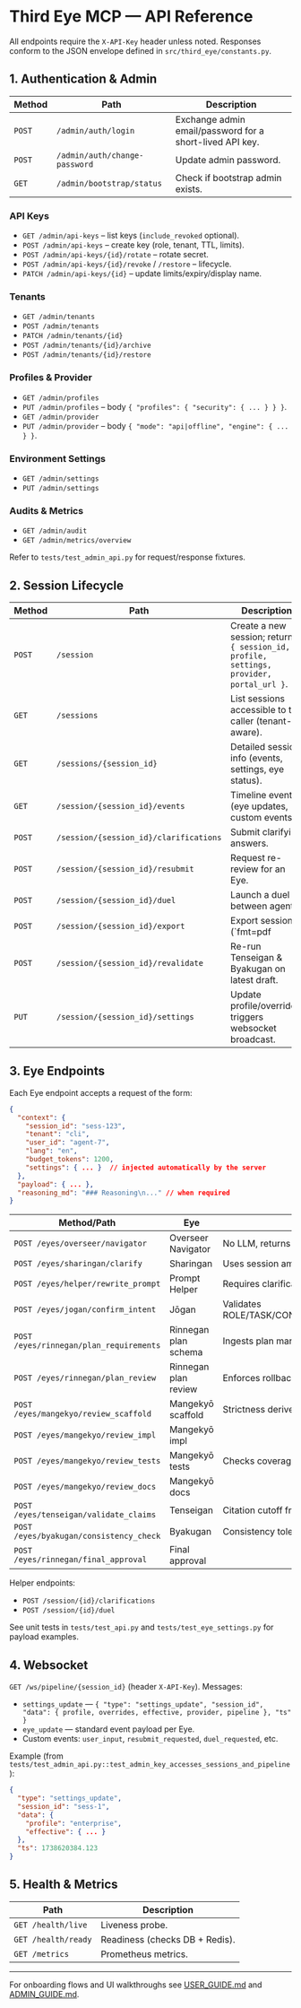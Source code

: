 # Third Eye MCP — API Reference

All endpoints require the `X-API-Key` header unless noted. Responses conform to the JSON envelope defined in `src/third_eye/constants.py`.

## 1. Authentication & Admin

| Method | Path | Description |
| --- | --- | --- |
| `POST` | `/admin/auth/login` | Exchange admin email/password for a short-lived API key. |
| `POST` | `/admin/auth/change-password` | Update admin password. |
| `GET` | `/admin/bootstrap/status` | Check if bootstrap admin exists. |

### API Keys
- `GET /admin/api-keys` – list keys (`include_revoked` optional).
- `POST /admin/api-keys` – create key (role, tenant, TTL, limits).
- `POST /admin/api-keys/{id}/rotate` – rotate secret.
- `POST /admin/api-keys/{id}/revoke` / `/restore` – lifecycle.
- `PATCH /admin/api-keys/{id}` – update limits/expiry/display name.

### Tenants
- `GET /admin/tenants`
- `POST /admin/tenants`
- `PATCH /admin/tenants/{id}`
- `POST /admin/tenants/{id}/archive`
- `POST /admin/tenants/{id}/restore`

### Profiles & Provider
- `GET /admin/profiles`
- `PUT /admin/profiles` – body `{ "profiles": { "security": { ... } } }`.
- `GET /admin/provider`
- `PUT /admin/provider` – body `{ "mode": "api|offline", "engine": { ... } }`.

### Environment Settings
- `GET /admin/settings`
- `PUT /admin/settings`

### Audits & Metrics
- `GET /admin/audit`
- `GET /admin/metrics/overview`

Refer to `tests/test_admin_api.py` for request/response fixtures.

## 2. Session Lifecycle

| Method | Path | Description |
| --- | --- | --- |
| `POST` | `/session` | Create a new session; returns `{ session_id, profile, settings, provider, portal_url }`. |
| `GET` | `/sessions` | List sessions accessible to the caller (tenant-aware). |
| `GET` | `/sessions/{session_id}` | Detailed session info (events, settings, eye status). |
| `GET` | `/session/{session_id}/events` | Timeline events (eye updates, custom events). |
| `POST` | `/session/{session_id}/clarifications` | Submit clarifying answers. |
| `POST` | `/session/{session_id}/resubmit` | Request re-review for an Eye. |
| `POST` | `/session/{session_id}/duel` | Launch a duel between agents. |
| `POST` | `/session/{session_id}/export` | Export session (`fmt=pdf|html`). |
| `POST` | `/session/{session_id}/revalidate` | Re-run Tenseigan & Byakugan on latest draft. |
| `PUT` | `/session/{session_id}/settings` | Update profile/overrides; triggers websocket broadcast. |

## 3. Eye Endpoints

Each Eye endpoint accepts a request of the form:
```json
{
  "context": {
    "session_id": "sess-123",
    "tenant": "cli",
    "user_id": "agent-7",
    "lang": "en",
    "budget_tokens": 1200,
    "settings": { ... }  // injected automatically by the server
  },
  "payload": { ... },
  "reasoning_md": "### Reasoning\n..." // when required
}
```

| Method/Path | Eye | Notes |
| --- | --- | --- |
| `POST /eyes/overseer/navigator` | Overseer Navigator | No LLM, returns schema primer. |
| `POST /eyes/sharingan/clarify` | Sharingan | Uses session ambiguity threshold. |
| `POST /eyes/helper/rewrite_prompt` | Prompt Helper | Requires clarifications output. |
| `POST /eyes/jogan/confirm_intent` | Jōgan | Validates ROLE/TASK/CONTEXT/REQUIREMENTS/OUTPUT. |
| `POST /eyes/rinnegan/plan_requirements` | Rinnegan plan schema | Ingests plan markdown for embeddings. |
| `POST /eyes/rinnegan/plan_review` | Rinnegan plan review | Enforces rollback based on settings. |
| `POST /eyes/mangekyo/review_scaffold` | Mangekyō scaffold | Strictness derived from `mangekyo`. |
| `POST /eyes/mangekyo/review_impl` | Mangekyō impl |
| `POST /eyes/mangekyo/review_tests` | Mangekyō tests | Checks coverage thresholds. |
| `POST /eyes/mangekyo/review_docs` | Mangekyō docs |
| `POST /eyes/tenseigan/validate_claims` | Tenseigan | Citation cutoff from settings. |
| `POST /eyes/byakugan/consistency_check` | Byakugan | Consistency tolerance from settings. |
| `POST /eyes/rinnegan/final_approval` | Final approval |

Helper endpoints:
- `POST /session/{id}/clarifications`
- `POST /session/{id}/duel`

See unit tests in `tests/test_api.py` and `tests/test_eye_settings.py` for payload examples.

## 4. Websocket

`GET /ws/pipeline/{session_id}` (header `X-API-Key`). Messages:
- `settings_update` — `{ "type": "settings_update", "session_id", "data": { profile, overrides, effective, provider, pipeline }, "ts" }`
- `eye_update` — standard event payload per Eye.
- Custom events: `user_input`, `resubmit_requested`, `duel_requested`, etc.

Example (from `tests/test_admin_api.py::test_admin_key_accesses_sessions_and_pipeline`):
```json
{
  "type": "settings_update",
  "session_id": "sess-1",
  "data": {
    "profile": "enterprise",
    "effective": { ... }
  },
  "ts": 1738620384.123
}
```

## 5. Health & Metrics

| Path | Description |
| --- | --- |
| `GET /health/live` | Liveness probe. |
| `GET /health/ready` | Readiness (checks DB + Redis). |
| `GET /metrics` | Prometheus metrics. |

---

For onboarding flows and UI walkthroughs see [USER_GUIDE.md](../USER_GUIDE.md) and [ADMIN_GUIDE.md](ADMIN_GUIDE.md).
